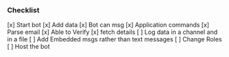 ### Checklist

[x] Start bot
[x] Add data
[x] Bot can msg
[x] Application commands
[x] Parse email
[x] Able to Verify
[x] fetch details
[ ] Log data in a channel and in a file
[ ] Add Embedded msgs rather than text messages
[ ] Change Roles
[ ] Host the bot